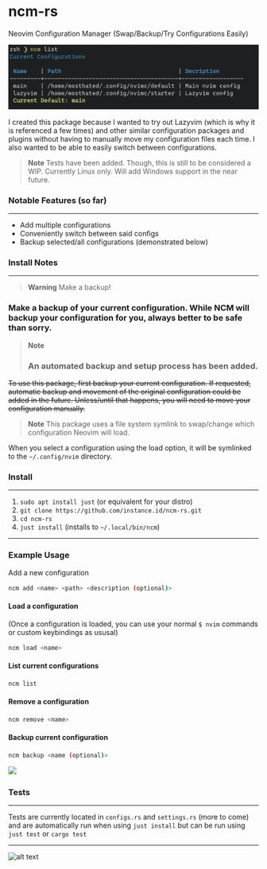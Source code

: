 # ncm-rs

Neovim Configuration Manager (Swap/Backup/Try Configurations Easily)

<img src="media/list_example.png">

I created this package because I wanted to try out Lazyvim (which is why it is referenced a few times) and other similar configuration packages and plugins without having to manually move my configuration files each time. I also wanted to be able to easily switch between configurations.

> **Note**
> Tests have been added. Though, this is still to be considered a WIP. Currently Linux only. Will add Windows support in the near future.

### Notable Features (so far)

---

- Add multiple configurations
- Conveniently switch between said configs
- Backup selected/all configurations (demonstrated below)


### Install Notes

---

> **Warning** 
> Make a backup!

### Make a backup of your current configuration. While NCM will backup your configuration for you, always better to be safe than sorry.

> **Note**
> ### An automated backup and setup process has been added.

~~To use this package, first backup your current configuration. If requested, automatic backup and movement of the original configuration could be added in the future. Unless/until that happens, you will need to move your configuration manually.~~

> **Note** 
> This package uses a file system symlink to swap/change which configuration Neovim will load.

When you select a configuration using the load option, it will be symlinked to the `~/.config/nvim` directory.


### Install
---
    
1. `sudo apt install just` (or equivalent for your distro)
2. `git clone https://github.com/instance.id/ncm-rs.git`
3. `cd ncm-rs`
4. `just install` (installs to `~/.local/bin/ncm`)

---
### Example Usage


Add a new configuration

```bash
ncm add <name> <path> <description (optional)>
```

#### Load a configuration
(Once a configuration is loaded, you can use your normal `$ nvim` commands or custom keybindings as ususal)

```bash
ncm load <name>
```

#### List current configurations

```bash
ncm list
```

#### Remove a configuration

```bash
ncm remove <name>
```

#### Backup current configuration

```bash
ncm backup <name (optional)> 
```

<img src="media/config_backup.gif" width="700px">


### Tests

---

Tests are currently located in `configs.rs` and `settings.rs` (more to come) and are automatically run when using `just install` but can be run using `just test` or `cargo test` 

---
![alt text](https://i.imgur.com/cg5ow2M.png "instance.id")
